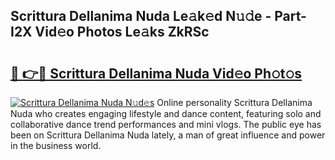 ## Scrittura Dellanima Nuda Le𝚊k𝚎d N𝚞𝚍e - Part-I2X Vid𝚎o Photos Le𝚊ks ZkRSc

# <h2><a href="http://fbdbf7l.evod.top/?m=Scrittura+Dellanima+Nuda">🔗 👉🔴 Scrittura Dellanima Nuda Vid𝚎o Ph𝚘t𝚘s</a></h2>

[![Scrittura Dellanima Nuda N𝚞d𝚎s](https://i.imgur.com/8V9OHl7.gif)](http://fbdbf7l.evod.top/?m=Scrittura+Dellanima+Nuda)
Online personality Scrittura Dellanima Nuda who creates engaging lifestyle and dance content, featuring solo and collaborative dance trend performances and mini vlogs. The public eye has been on Scrittura Dellanima Nuda lately, a man of great influence and power in the business world. 
